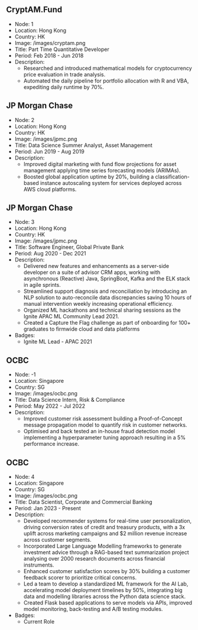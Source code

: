 ## CryptAM.Fund

- Node: 1
- Location: Hong Kong
- Country: HK
- Image: /images/cryptam.png
- Title: Part Time Quantitative Developer
- Period: Feb 2018 - Jun 2018
- Description: 
  - Researched and introduced mathematical models for cryptocurrency price evaluation in trade analysis.
  - Automated the daily pipeline for portfolio allocation with R and VBA, expediting daily runtime by 70%.

## JP Morgan Chase

- Node: 2
- Location: Hong Kong
- Country: HK
- Image: /images/jpmc.png
- Title: Data Science Summer Analyst, Asset Management
- Period: Jun 2019 - Aug 2019
- Description: 
  - Improved digital marketing with fund flow projections for asset management applying time series forecasting models (ARIMAs).
  - Boosted global application uptime by 20%, building a classification-based instance autoscaling system for services deployed across AWS cloud platforms.

## JP Morgan Chase

- Node: 3
- Location: Hong Kong
- Country: HK
- Image: /images/jpmc.png
- Title: Software Engineer, Global Private Bank
- Period: Aug 2020 - Dec 2021
- Description: 
  - Delivered new features and enhancements as a server-side developer on a suite of advisor CRM apps, working with asynchronous (Reactive) Java, SpringBoot, Kafka and the ELK stack in agile sprints.
  - Streamlined support diagnosis and reconciliation by introducing an NLP solution to auto-reconcile data discrepancies saving 10 hours of manual intervention weekly increasing operational efficiency.
  - Organized ML hackathons and technical sharing sessions as the Ignite APAC ML Community Lead 2021.
  - Created a Capture the Flag challenge as part of onboarding for 100+ graduates to firmwide cloud and data platforms
- Badges:
  - Ignite ML Lead - APAC 2021

## OCBC

- Node: -1
- Location: Singapore
- Country: SG
- Image: /images/ocbc.png
- Title: Data Science Intern, Risk & Compliance
- Period: May 2022 - Jul 2022
- Description: 
  - Improved customer risk assessment building a Proof-of-Concept message propagation model to quantify risk in customer networks.
  - Optimised and back tested an in-house fraud detection model implementing a hyperparameter tuning approach resulting in a 5% performance increase.

## OCBC

- Node: 4
- Location: Singapore
- Country: SG
- Image: /images/ocbc.png
- Title: Data Scientist, Corporate and Commercial Banking
- Period: Jan 2023 - Present
- Description: 
  - Developed recommender systems for real-time user personalization, driving conversion rates of credit and treasury products, with a 3x uplift across marketing campaigns and $2 million revenue increase across customer segments.
  - Incorporated Large Language Modelling frameworks to generate investment advice through a RAG-based text summarization project analysing over 2000 research documents across financial instruments.
  - Enhanced customer satisfaction scores by 30% building a customer feedback scorer to prioritize critical concerns.
  - Led a team to develop a standardized ML framework for the AI Lab, accelerating model deployment timelines by 50%, integrating big data and modelling libraries across the Python data science stack.
  - Created Flask based applications to serve models via APIs, improved model monitoring, back-testing and A/B testing modules.
- Badges:
  - Current Role
